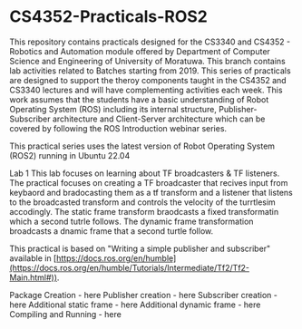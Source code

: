 # CS4352-Practicals-ROS2

This repository contains practicals designed for the CS3340 and CS4352 - Robotics and Automation module offered by Department of Computer Science and Engineering of University of Moratuwa. This branch contains lab activities related to Batches starting from 2019. This series of practicals are designed to support the theroy components taught in the CS4352 and CS3340 lectures and will have complementing activities each week. This work assumes that the students have a basic understanding of Robot Operating System (ROS) including its internal structure, Publisher-Subscriber architecture and Client-Server architecture which can be covered by following the ROS Introduction webinar series.

This practical series uses the latest version of Robot Operating System (ROS2) running in Ubuntu 22.04

Lab 1
This lab focuses on learning about TF broadcasters & TF listeners. The practical focuses on creating a TF broadcaster that recives input from keybaord and bradocasting them as a tf transform and a listener that listens to the broadcasted transform and controls the velocity of the turrtlesim accodingly. The static frame transform braodcasts a fixed transformatin which a second tutrle follows. The dynamic frame transformation broadcasts a dnamic frame that a second turtle follow.

This practical is based on "Writing a simple publisher and subscriber" available in [https://docs.ros.org/en/humble](https://docs.ros.org/en/humble/Tutorials/Intermediate/Tf2/Tf2-Main.html#)).

Package Creation - here
Publisher creation - here
Subscriber creation - here
Additional static frame - here
Additional dynamic frame - here
Compiling and Running - here
